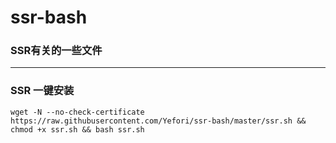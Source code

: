 # ssr-bash

### SSR有关的一些文件


---
### SSR 一键安装
```
wget -N --no-check-certificate https://raw.githubusercontent.com/Yefori/ssr-bash/master/ssr.sh && chmod +x ssr.sh && bash ssr.sh
```
